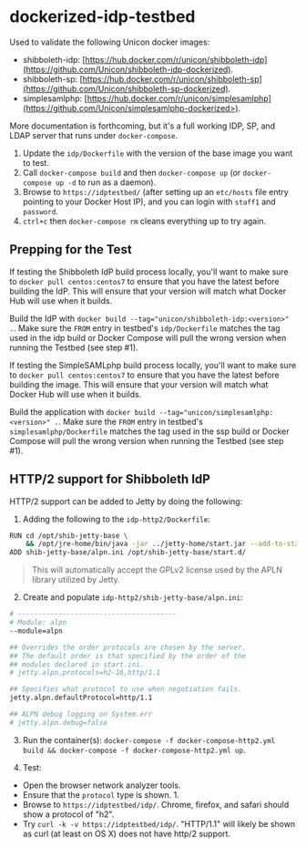 # dockerized-idp-testbed

Used to validate the following Unicon docker images:

- shibboleth-idp: [https://hub.docker.com/r/unicon/shibboleth-idp](https://github.com/Unicon/shibboleth-idp-dockerized).
- shibboleth-sp: [https://hub.docker.com/r/unicon/shibboleth-sp](https://github.com/Unicon/shibboleth-sp-dockerized).
- simplesamlphp: [https://hub.docker.com/r/unicon/simplesamlphp](https://github.com/Unicon/simplesamlphp-dockerized>).

More documentation is forthcoming, but it's a full working IDP, SP, and LDAP server that runs under `docker-compose`. 

1. Update the `idp/Dockerfile` with the version of the base image you want to test.
2. Call `docker-compose build` and then `docker-compose up` (or `docker-compose up -d` to run as a daemon).
3. Browse to `https://idptestbed/` (after setting up an `etc/hosts` file entry pointing to your Docker Host IP), and you can login with `staff1` and `password`.  
4. `ctrl+c` then `docker-compose rm` cleans everything up to try again.

## Prepping for the Test

If testing the Shibboleth IdP build process locally, you'll want to make sure to `docker pull centos:centos7` to ensure that you have the latest before building the IdP. This will ensure that your version will match what Docker Hub will use when it builds. 

Build the IdP with `docker build --tag="unicon/shibboleth-idp:<version>" .`. Make sure the `FROM` entry in testbed's `idp/Dockerfile` matches the tag used in the idp build  or Docker Compose will pull the wrong version when running the Testbed (see step #1).

If testing the SimpleSAMLphp build process locally, you'll want to make sure to `docker pull centos:centos7` to ensure that you have the latest before building the image. This will ensure that your version will match what Docker Hub will use when it builds. 

Build the application with `docker build --tag="unicon/simplesamlphp:<version>" .`. Make sure the `FROM` entry in testbed's `simplesamlphp/Dockerfile` matches the tag used in the ssp build or Docker Compose will pull the wrong version when running the Testbed (see step #1).

## HTTP/2 support for Shibboleth IdP

HTTP/2 support can be added to Jetty by doing the following:

1. Adding the following to the `idp-http2/Dockerfile`:
 
```bash
RUN cd /opt/shib-jetty-base \
    && /opt/jre-home/bin/java -jar ../jetty-home/start.jar --add-to-startd=http2 -Dorg.eclipse.jetty.start.ack.licenses=true
ADD shib-jetty-base/alpn.ini /opt/shib-jetty-base/start.d/
```

> This will automatically accept the GPLv2 license used by the APLN library utilized by Jetty.

2. Create and populate `idp-http2/shib-jetty-base/alpn.ini`:

```apache
# ---------------------------------------
# Module: alpn
--module=alpn

## Overrides the order protocols are chosen by the server.
## The default order is that specified by the order of the
## modules declared in start.ini.
# jetty.alpn.protocols=h2-16,http/1.1

## Specifies what protocol to use when negotiation fails.
jetty.alpn.defaultProtocol=http/1.1

## ALPN debug logging on System.err
# jetty.alpn.debug=false
```

3. Run the container(s): `docker-compose -f docker-compose-http2.yml build && docker-compose -f docker-compose-http2.yml up`.

4. Test:

- Open the browser network analyzer tools. 
- Ensure that the `protocol` type is shown. 1.
- Browse to `https://idptestbed/idp/`. Chrome, firefox, and safari should show a protocol of "h2".
- Try `curl -k -v https://idptestbed/idp/`. "HTTP/1.1" will likely be shown as curl (at least on OS X) does not have http/2 support.
